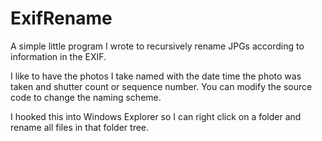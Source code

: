 # ExifRename
A simple little program I wrote to recursively rename JPGs according to information in the EXIF.

I like to have the photos I take named with the date time the photo was taken and shutter count or sequence number. You can modify the source code to change the naming scheme.

I hooked this into Windows Explorer so I can right click on a folder and rename all files in that folder tree.
